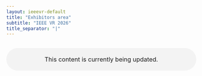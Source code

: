 ```yaml
---
layout: ieeevr-default
title: "Exhibitors area"
subtitle: "IEEE VR 2026"
title_separator: "|"
---
```

<script type="text/javascript">
    $(document).ready(function(){
		var email = ""; 
		var domain = "ieeevr.org"; 
		email = "exhibitssponsors2025"; 
		$(".exhibitssponsors").html("<span class='text-nowrap'><a href=javascript:location='" + "mail" + "to:" + email + "@" + domain + "'><i class='fas fa-fw fa-envelope-square emailIcon' style=''></i><i class='emailText'>" + email + "@" + domain + "</a></i></span>");    
	});
</script>
<p style="width:100%; margin: 30px auto; padding: 20px 0; text-align:center; font-size:1rem; border-radius: 30px; background-color: #f3f3f3">This content is currently being updated.</p>
<div style="display:none">
    <h1>Exhibition Area</h1>
        <p style="margin-bottom: 20px;">
        </p>
        <div class="ieeevrmsgbox bold alignCenter">
            <div class = "ieeevrmsgboxInside med">
                Exhibition area will be located on the first level of the conference center. The layout of the area is provided below.<br/>
            </div>
        </div>
        <div>
            <h2 id="ground">First level</h2>
            <img style="width: 80%;" src="/dev/assets/images/sponsors/Sponsors.png" alt="Layout of the first level.">
        </div>
        <div>
            <img style="width: 80%;" src="/dev/assets/images/sponsors/10.png" alt="Exhibitors numbers.">
        <div>
    
</div>

